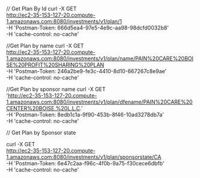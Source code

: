 
// Get Plan By Id
curl -X GET \
  http://ec2-35-153-127-20.compute-1.amazonaws.com:8080/investments/v1/plan/1 \
  -H 'Postman-Token: 666d5ea4-97e5-4e9c-aa98-98dcfd0032b8' \
  -H 'cache-control: no-cache'
  
  
  //Get Plan by name 
  curl -X GET \
  http://ec2-35-153-127-20.compute-1.amazonaws.com:8080/investments/v1/plan/name/PAIN%20CARE%20BOISE%20PROFIT%20SHARING%20PLAN \
  -H 'Postman-Token: 246a2be9-fe3c-4410-8d10-667267c8e9ae' \
  -H 'cache-control: no-cache'
  
  
  //Get Plan by sponsor name 
  curl -X GET \
  'http://ec2-35-153-127-20.compute-1.amazonaws.com:8080/investments/v1/plan/dfename/PAIN%20CARE%20CENTER%20BOISE,%20L.L.C.' \
  -H 'Postman-Token: 8edb1c1a-9f90-453b-8f46-10ad3278db7a' \
  -H 'cache-control: no-cache'
  
  
// Get Plan by Sponsor state

curl -X GET \
  http://ec2-35-153-127-20.compute-1.amazonaws.com:8080/investments/v1/plan/sponsorstate/CA \
  -H 'Postman-Token: 6e47c2aa-f96c-4f0b-9a75-f30cece6dbfb' \
  -H 'cache-control: no-cache'
